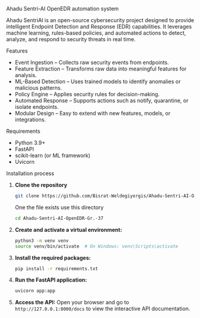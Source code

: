 Ahadu Sentri-AI OpenEDR automation system 

Ahadu SentriAI is an open-source cybersecurity project designed to provide intelligent Endpoint Detection and Response (EDR) capabilities. It leverages machine learning, rules-based policies, and automated actions to detect, analyze, and respond to security threats in real time.

Features
* Event Ingestion – Collects raw security events from endpoints.
* Feature Extraction – Transforms raw data into meaningful features for analysis.
* ML-Based Detection – Uses trained models to identify anomalies or malicious patterns.
* Policy Engine – Applies security rules for decision-making.
* Automated Response – Supports actions such as notify, quarantine, or isolate endpoints.
* Modular Design – Easy to extend with new features, models, or integrations.

Requirements

* Python 3.9+
* FastAPI
* scikit-learn (or ML framework)
* Uvicorn

Installation process 
 1. **Clone the repository**
     ```bash
     git clone https://github.com/Bisrat-Weldegiyorgis/Ahadu-Sentri-AI-OpenEDR-Gr.-37.git
     ```
     One the file exists use this directory
     ```bash
     cd Ahadu-Sentri-AI-OpenEDR-Gr.-37
     ```
3. **Create and activate a virtual environment:**
   ```bash
   python3 -m venv venv
   source venv/bin/activate  # On Windows: venv\Scripts\activate
   ```

4. **Install the required packages:**
   ```bash
   pip install -r requirements.txt
   ```

5. **Run the FastAPI application:**
   ```bash
   uvicorn app:app
    ```

6. **Access the API:**
   Open your browser and go to `http://127.0.0.1:8000/docs` to view the interactive API documentation.
